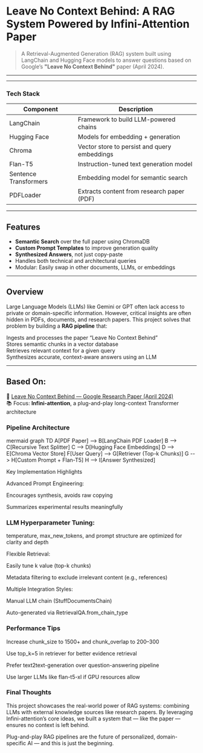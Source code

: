 # Leave No Context Behind: A RAG System Powered by Infini-Attention Paper

>  A Retrieval-Augmented Generation (RAG) system built using LangChain and Hugging Face models to answer questions based on Google’s **"Leave No Context Behind"** paper (April 2024).

---

---

### Tech Stack

| Component       | Description                                      |
|----------------|--------------------------------------------------|
| LangChain   | Framework to build LLM-powered chains            |
| Hugging Face | Models for embedding + generation                |
| Chroma       | Vector store to persist and query embeddings     |
| Flan-T5      | Instruction-tuned text generation model          |
| Sentence Transformers | Embedding model for semantic search     |
| PDFLoader    | Extracts content from research paper (PDF)       |

---

## Features

- **Semantic Search** over the full paper using ChromaDB
- **Custom Prompt Templates** to improve generation quality
- **Synthesized Answers**, not just copy-paste
- Handles both technical and architectural queries
- Modular: Easily swap in other documents, LLMs, or embeddings

---

##  Overview

Large Language Models (LLMs) like Gemini or GPT often lack access to private or domain-specific information. However, critical insights are often hidden in PDFs, documents, and research papers. This project solves that problem by building a **RAG pipeline** that:

Ingests and processes the paper “Leave No Context Behind”  
Stores semantic chunks in a vector database  
Retrieves relevant context for a given query  
Synthesizes accurate, context-aware answers using an LLM

---

##  Based On:  
📄 [Leave No Context Behind — Google Research Paper (April 2024)](https://arxiv.org/pdf/2404.07143.pdf)  
📚 Focus: **Infini-attention**, a plug-and-play long-context Transformer architecture  



###  Pipeline Architecture

mermaid
graph TD
    A[PDF Paper] --> B[LangChain PDF Loader]
    B --> C[Recursive Text Splitter]
    C --> D[Hugging Face Embeddings]
    D --> E[Chroma Vector Store]
    F[User Query] --> G[Retriever (Top-k Chunks)]
    G --> H[Custom Prompt + Flan-T5]
    H --> I[Answer Synthesized]

Key Implementation Highlights

Advanced Prompt Engineering:

Encourages synthesis, avoids raw copying

Summarizes experimental results meaningfully

### LLM Hyperparameter Tuning:

temperature, max_new_tokens, and prompt structure are optimized for clarity and depth

Flexible Retrieval:

Easily tune k value (top-k chunks)

Metadata filtering to exclude irrelevant content (e.g., references)

Multiple Integration Styles:

Manual LLM chain (StuffDocumentsChain)

Auto-generated via RetrievalQA.from_chain_type

### Performance Tips

Increase chunk_size to 1500+ and chunk_overlap to 200–300

Use top_k=5 in retriever for better evidence retrieval

Prefer text2text-generation over question-answering pipeline

Use larger LLMs like flan-t5-xl if GPU resources allow

### Final Thoughts

This project showcases the real-world power of RAG systems: combining LLMs with external knowledge sources like research papers. By leveraging Infini-attention’s core ideas, we built a system that — like the paper — ensures no context is left behind.

Plug-and-play RAG pipelines are the future of personalized, domain-specific AI — and this is just the beginning.
